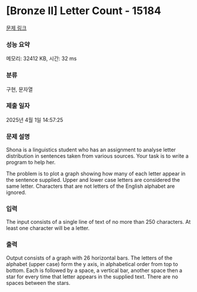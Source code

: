 # [Bronze II] Letter Count - 15184 

[문제 링크](https://www.acmicpc.net/problem/15184) 

### 성능 요약

메모리: 32412 KB, 시간: 32 ms

### 분류

구현, 문자열

### 제출 일자

2025년 4월 1일 14:57:25

### 문제 설명

<p>Shona is a linguistics student who has an assignment to analyse letter distribution in sentences taken from various sources. Your task is to write a program to help her.</p>

<p>The problem is to plot a graph showing how many of each letter appear in the sentence supplied. Upper and lower case letters are considered the same letter. Characters that are not letters of the English alphabet are ignored.</p>

### 입력 

 <p>The input consists of a single line of text of no more than 250 characters. At least one character will be a letter.</p>

### 출력 

 <p>Output consists of a graph with 26 horizontal bars. The letters of the alphabet (upper case) form the y axis, in alphabetical order from top to bottom. Each is followed by a space, a vertical bar, another space then a star for every time that letter appears in the supplied text. There are no spaces between the stars.</p>

